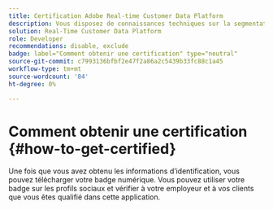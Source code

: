 ```yaml
---
title: Certification Adobe Real-time Customer Data Platform
description: Vous disposez de connaissances techniques sur la segmentation de l’audience, les exportations de destination et l’activation en temps réel pour les profils unifiés conformes aux réglementations en matière de données et de confidentialité, les plateformes de données client (CDP) et la connaissance de Adobe Experience Platform.
solution: Real-Time Customer Data Platform
role: Developer
recommendations: disable, exclude
badge: label="Comment obtenir une certification" type="neutral"
source-git-commit: c7993136bfbf2e47f2a86a2c5439b33fc88c1a45
workflow-type: tm+mt
source-wordcount: '84'
ht-degree: 0%

---
```


# Comment obtenir une certification {#how-to-get-certified}

Une fois que vous avez obtenu les informations d’identification, vous pouvez télécharger votre badge numérique. Vous pouvez utiliser votre badge sur les profils sociaux et vérifier à votre employeur et à vos clients que vous êtes qualifié dans cette application.

